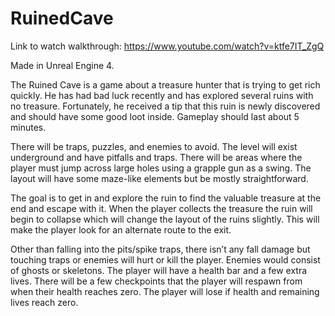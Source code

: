 # RuinedCave
Link to watch walkthrough: https://www.youtube.com/watch?v=ktfe7IT_ZgQ

Made in Unreal Engine 4.

The Ruined Cave is a game about a treasure hunter that is trying to get rich quickly. He
has had bad luck recently and has explored several ruins with no treasure. Fortunately, he
received a tip that this ruin is newly discovered and should have some good loot inside.
Gameplay should last about 5 minutes. 

There will be traps, puzzles, and enemies to avoid. The
level will exist underground and have pitfalls and traps. There will be areas where the player
must jump across large holes using a grapple gun as a swing. The layout will have some
maze-like elements but be mostly straightforward. 

The goal is to get in and explore the ruin to
find the valuable treasure at the end and escape with it. When the player collects the treasure
the ruin will begin to collapse which will change the layout of the ruins slightly. This will make the
player look for an alternate route to the exit. 

Other than falling into the pits/spike traps, there
isn’t any fall damage but touching traps or enemies will hurt or kill the player. Enemies would
consist of ghosts or skeletons. The player will have a health bar and a few extra lives. There will
be a few checkpoints that the player will respawn from when their health reaches zero. The
player will lose if health and remaining lives reach zero.
